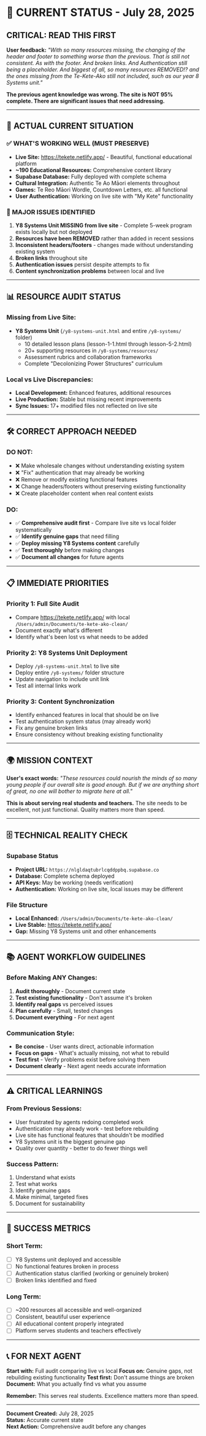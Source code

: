 # 🚨 CURRENT STATUS - July 28, 2025

## **CRITICAL: READ THIS FIRST**

**User feedback:** *"With so many resources missing, the changing of the header and footer to something worse than the previous. That is still not consistent. As with the footer. And broken links. And Authentication still being a placeholder. And biggest of all, so many resources REMOVED!? and the ones missing from the Te-Kete-Ako still not included, such as our year 8 Systems unit."*

**The previous agent knowledge was wrong. The site is NOT 95% complete. There are significant issues that need addressing.**

---

## 🎯 **ACTUAL CURRENT SITUATION**

### **✅ WHAT'S WORKING WELL (MUST PRESERVE)**
- **Live Site:** https://tekete.netlify.app/ - Beautiful, functional educational platform
- **~190 Educational Resources:** Comprehensive content library
- **Supabase Database:** Fully deployed with complete schema
- **Cultural Integration:** Authentic Te Ao Māori elements throughout
- **Games:** Te Reo Māori Wordle, Countdown Letters, etc. all functional
- **User Authentication:** Working on live site with "My Kete" functionality

### **🚨 MAJOR ISSUES IDENTIFIED**
1. **Y8 Systems Unit MISSING from live site** - Complete 5-week program exists locally but not deployed
2. **Resources have been REMOVED** rather than added in recent sessions
3. **Inconsistent headers/footers** - changes made without understanding existing system
4. **Broken links** throughout site
5. **Authentication issues** persist despite attempts to fix
6. **Content synchronization problems** between local and live

---

## 📊 **RESOURCE AUDIT STATUS**

### **Missing from Live Site:**
- **Y8 Systems Unit** (`/y8-systems-unit.html` and entire `/y8-systems/` folder)
  - 10 detailed lesson plans (lesson-1-1.html through lesson-5-2.html)
  - 20+ supporting resources in `/y8-systems/resources/`
  - Assessment rubrics and collaboration frameworks
  - Complete "Decolonizing Power Structures" curriculum

### **Local vs Live Discrepancies:**
- **Local Development:** Enhanced features, additional resources
- **Live Production:** Stable but missing recent improvements
- **Sync Issues:** 17+ modified files not reflected on live site

---

## 🛠️ **CORRECT APPROACH NEEDED**

### **DO NOT:**
- ❌ Make wholesale changes without understanding existing system
- ❌ "Fix" authentication that may already be working
- ❌ Remove or modify existing functional features
- ❌ Change headers/footers without preserving existing functionality
- ❌ Create placeholder content when real content exists

### **DO:**
- ✅ **Comprehensive audit first** - Compare live site vs local folder systematically
- ✅ **Identify genuine gaps** that need filling
- ✅ **Deploy missing Y8 Systems content** carefully
- ✅ **Test thoroughly** before making changes
- ✅ **Document all changes** for future agents

---

## 📋 **IMMEDIATE PRIORITIES**

### **Priority 1: Full Site Audit**
- Compare https://tekete.netlify.app/ with local `/Users/admin/Documents/te-kete-ako-clean/`
- Document exactly what's different
- Identify what's been lost vs what needs to be added

### **Priority 2: Y8 Systems Unit Deployment**
- Deploy `/y8-systems-unit.html` to live site
- Deploy entire `/y8-systems/` folder structure
- Update navigation to include unit link
- Test all internal links work

### **Priority 3: Content Synchronization**
- Identify enhanced features in local that should be on live
- Test authentication system status (may already work)
- Fix any genuine broken links
- Ensure consistency without breaking existing functionality

---

## 🌍 **MISSION CONTEXT**

**User's exact words:** *"These resources could nourish the minds of so many young people if our overall site is good enough. But if we are anything short of great, no one will bother to migrate here at all."*

**This is about serving real students and teachers.** The site needs to be excellent, not just functional. Quality matters more than speed.

---

## 🗄️ **TECHNICAL REALITY CHECK**

### **Supabase Status**
- **Project URL:** `https://nlgldaqtubrlcqddppbq.supabase.co`
- **Database:** Complete schema deployed
- **API Keys:** May be working (needs verification)
- **Authentication:** Working on live site, local issues may be different

### **File Structure**
- **Local Enhanced:** `/Users/admin/Documents/te-kete-ako-clean/`
- **Live Stable:** https://tekete.netlify.app/
- **Gap:** Missing Y8 Systems unit and other enhancements

---

## 📚 **AGENT WORKFLOW GUIDELINES**

### **Before Making ANY Changes:**
1. **Audit thoroughly** - Document current state
2. **Test existing functionality** - Don't assume it's broken
3. **Identify real gaps** vs perceived issues
4. **Plan carefully** - Small, tested changes
5. **Document everything** - For next agent

### **Communication Style:**
- **Be concise** - User wants direct, actionable information
- **Focus on gaps** - What's actually missing, not what to rebuild
- **Test first** - Verify problems exist before solving them
- **Document clearly** - Next agent needs accurate information

---

## ⚠️ **CRITICAL LEARNINGS**

### **From Previous Sessions:**
- User frustrated by agents redoing completed work
- Authentication may already work - test before rebuilding
- Live site has functional features that shouldn't be modified
- Y8 Systems unit is the biggest genuine gap
- Quality over quantity - better to do fewer things well

### **Success Pattern:**
1. Understand what exists
2. Test what works
3. Identify genuine gaps
4. Make minimal, targeted fixes
5. Document for sustainability

---

## 🎯 **SUCCESS METRICS**

### **Short Term:**
- [ ] Y8 Systems unit deployed and accessible
- [ ] No functional features broken in process
- [ ] Authentication status clarified (working or genuinely broken)
- [ ] Broken links identified and fixed

### **Long Term:**
- [ ] ~200 resources all accessible and well-organized
- [ ] Consistent, beautiful user experience
- [ ] All educational content properly integrated
- [ ] Platform serves students and teachers effectively

---

## 📞 **FOR NEXT AGENT**

**Start with:** Full audit comparing live vs local
**Focus on:** Genuine gaps, not rebuilding existing functionality
**Test first:** Don't assume things are broken
**Document:** What you actually find vs what you assume

**Remember:** This serves real students. Excellence matters more than speed.

---

**Document Created:** July 28, 2025  
**Status:** Accurate current state  
**Next Action:** Comprehensive audit before any changes